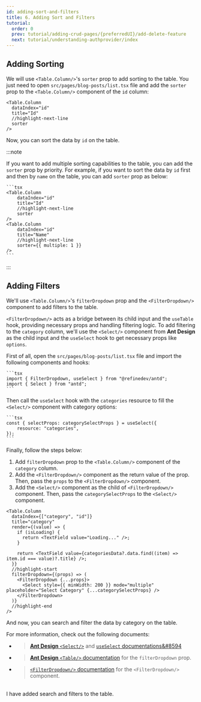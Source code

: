 ```yaml
---
id: adding-sort-and-filters
title: 6. Adding Sort and Filters
tutorial:
  order: 0
  prev: tutorial/adding-crud-pages/{preferredUI}/add-delete-feature
  next: tutorial/understanding-authprovider/index
---
```


## Adding Sorting

We will use `<Table.Column/>`'s `sorter` prop to add sorting to the table. You just need to open `src/pages/blog-posts/list.tsx` file and add the `sorter` prop to the `<Table.Column/>` component of the `id` column:

```tsx
<Table.Column
  dataIndex="id"
  title="Id"
  //highlight-next-line
  sorter
/>
```

Now, you can sort the data by `id` on the table.

:::note

If you want to add multiple sorting capabilities to the table, you can add the `sorter` prop by priority.
For example, if you want to sort the data by `id` first and then by `name` on the table, you can add `sorter` prop as below:

    ```tsx
    <Table.Column
        dataIndex="id"
        title="Id"
        //highlight-next-line
        sorter
    />
    <Table.Column
        dataIndex="id"
        title="Name"
        //highlight-next-line
        sorter={{ multiple: 1 }}
    />
    ```

:::

## Adding Filters

We'll use `<Table.Column/>`'s `filterDropdown` prop and the `<FilterDropdown/>` component to add filters to the table.

`<FilterDropdown/>` acts as a bridge between its child input and the `useTable` hook, providing necessary props and handling filtering logic. To add filtering to the `category` column, we'll use the `<Select/>` component from **Ant Design** as the child input and the `useSelect` hook to get necessary props like `options`.

First of all, open the `src/pages/blog-posts/list.tsx` file and import the following components and hooks:

    ```tsx
    import { FilterDropdown, useSelect } from "@refinedev/antd";
    import { Select } from "antd";
    ```

Then call the `useSelect` hook with the `categories` resource to fill the `<Select/>` component with category options:

    ```tsx
    const { selectProps: categorySelectProps } = useSelect({
        resource: "categories",
    });
    ```

Finally, follow the steps below:

1. Add `filterDropdown` prop to the `<Table.Column/>` component of the `category` column.
2. Add the `<FilterDropdown/>` component as the return value of the prop. Then, pass the `props` to the `<FilterDropdown/>` component.
3. Add the `<Select/>` component as the child of `<FilterDropdown/>` component. Then, pass the `categorySelectProps` to the `<Select/>` component.

```tsx
<Table.Column
  dataIndex={["category", "id"]}
  title="category"
  render={(value) => {
    if (isLoading) {
      return <TextField value="Loading..." />;
    }

    return <TextField value={categoriesData?.data.find((item) => item.id === value)?.title} />;
  }}
  //highlight-start
  filterDropdown={(props) => (
    <FilterDropdown {...props}>
      <Select style={{ minWidth: 200 }} mode="multiple" placeholder="Select Category" {...categorySelectProps} />
    </FilterDropdown>
  )}
  //highlight-end
/>
```

And now, you can search and filter the data by category on the table.

For more information, check out the following documents:

- > [**Ant Design** `<Select/>`](https://ant.design/components/select) and [`useSelect` documentations&#8594](/docs/api-reference/antd/hooks/field/useSelect/)

- > [**Ant Design** `<Table/>` documentation](https://ant.design/components/table#components-table-demo-custom-filter-panel) for the `filterDropdown` prop.

- > [`<FilterDropdown/>` documentation](/docs/api-reference/antd/components/filter-dropdown/) for the `<FilterDropdown/>` component.

<br/>

<Checklist>

<ChecklistItem id="add-search-and-filters-antd">
I have added search and filters to the table.
</ChecklistItem>

</Checklist>
